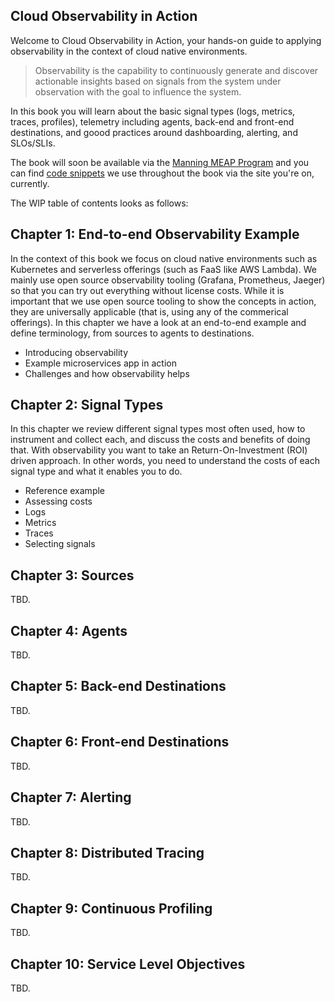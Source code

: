 ## Cloud Observability in Action

Welcome to Cloud Observability in Action, your hands-on guide to applying
observability in the context of cloud native environments.

> Observability is the capability to continuously generate and discover 
> actionable insights based on signals from the system under observation 
> with the goal to influence the system.

In this book you will learn about the basic signal types (logs, metrics, traces,
profiles), telemetry including agents, back-end and front-end destinations, 
and goood practices around dashboarding, alerting, and SLOs/SLIs.

The book will soon be available via the [Manning MEAP Program](https://www.manning.com/meap-program)
and you can find [code snippets](code/) we use throughout the book via the 
site you're on, currently.

The WIP table of contents looks as follows:

## Chapter 1: End-to-end Observability Example
In the context of this book we focus on cloud native environments such as 
Kubernetes and serverless offerings (such as FaaS like AWS Lambda). We mainly
use open source observability tooling (Grafana, Prometheus, Jaeger) so that 
you can try out everything without license costs. While it is important that
we use open source tooling to show the concepts in action, they are universally
applicable (that is, using any of the commerical offerings). 
In this chapter we have a look at an end-to-end example and define terminology,
from sources to agents to destinations.

* Introducing observability
* Example microservices app in action
* Challenges and how observability helps

## Chapter 2: Signal Types
In this chapter we review different signal types most often used, 
how to instrument and collect each, and discuss the costs and benefits of doing 
that. With observability you want to take an Return-On-Investment (ROI) driven
approach. In other words, you need to understand the costs of each signal type 
and what it enables you to do.

* Reference example
* Assessing costs
* Logs
* Metrics
* Traces
* Selecting signals

## Chapter 3: Sources
TBD.

## Chapter 4: Agents
TBD.

## Chapter 5: Back-end Destinations
TBD.

## Chapter 6: Front-end Destinations
TBD.

## Chapter 7: Alerting
TBD.

## Chapter 8: Distributed Tracing
TBD.

## Chapter 9: Continuous Profiling
TBD.

## Chapter 10: Service Level Objectives
TBD.
